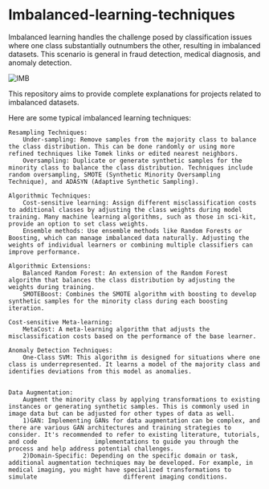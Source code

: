 # Imbalanced-learning-techniques

Imbalanced learning handles the challenge posed by classification issues where one class substantially outnumbers the other, resulting in imbalanced datasets. This scenario is general in fraud detection, medical diagnosis, and anomaly detection.

![IMB](https://amlgolabs.com/wp-content/uploads/2023/08/Copy-of-Power-BI-Card-Visual-With-Conditional-Formatting.jpg)

This repository aims to provide complete explanations for projects related to imbalanced datasets.

Here are some typical imbalanced learning techniques:

    Resampling Techniques:
        Under-sampling: Remove samples from the majority class to balance the class distribution. This can be done randomly or using more refined techniques like Tomek links or edited nearest neighbors.
        Oversampling: Duplicate or generate synthetic samples for the minority class to balance the class distribution. Techniques include random oversampling, SMOTE (Synthetic Minority Oversampling Technique), and ADASYN (Adaptive Synthetic Sampling).

    Algorithmic Techniques:
        Cost-sensitive learning: Assign different misclassification costs to additional classes by adjusting the class weights during model training. Many machine learning algorithms, such as those in sci-kit, provide an option to set class weights.
        Ensemble methods: Use ensemble methods like Random Forests or Boosting, which can manage imbalanced data naturally. Adjusting the weights of individual learners or combining multiple classifiers can improve performance.

    Algorithmic Extensions:
        Balanced Random Forest: An extension of the Random Forest algorithm that balances the class distribution by adjusting the weights during training.
        SMOTEBoost: Combines the SMOTE algorithm with boosting to develop synthetic samples for the minority class during each boosting iteration.

    Cost-sensitive Meta-learning:
        MetaCost: A meta-learning algorithm that adjusts the misclassification costs based on the performance of the base learner.

    Anomaly Detection Techniques:
        One-Class SVM: This algorithm is designed for situations where one class is underrepresented. It learns a model of the majority class and identifies deviations from this model as anomalies.


    Data Augmentation:
        Augment the minority class by applying transformations to existing instances or generating synthetic samples. This is commonly used in image data but can be adjusted for other types of data as well.
        1)GAN: Implementing GANs for data augmentation can be complex, and there are various GAN architectures and training strategies to consider. It's recommended to refer to existing literature, tutorials, and code                implementations to guide you through the process and help address potential challenges.
        2)Domain-Specific: Depending on the specific domain or task, additional augmentation techniques may be developed. For example, in medical imaging, you might have specialized transformations to simulate                        different imaging conditions.
